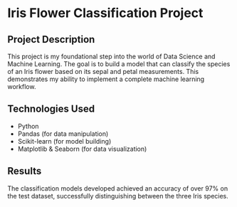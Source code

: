 # Iris Flower Classification Project

## Project Description
This project is my foundational step into the world of Data Science and Machine Learning. The goal is to build a model that can classify the species of an Iris flower based on its sepal and petal measurements. This demonstrates my ability to implement a complete machine learning workflow.

## Technologies Used
* Python
* Pandas (for data manipulation)
* Scikit-learn (for model building)
* Matplotlib & Seaborn (for data visualization)

## Results
The classification models developed achieved an accuracy of over 97% on the test dataset, successfully distinguishing between the three Iris species.
